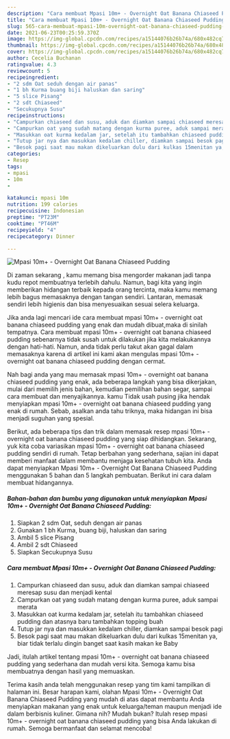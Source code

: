 ```yaml
---
description: "Cara membuat Mpasi 10m+ - Overnight Oat Banana Chiaseed Pudding yang nikmat dan Mudah Dibuat"
title: "Cara membuat Mpasi 10m+ - Overnight Oat Banana Chiaseed Pudding yang nikmat dan Mudah Dibuat"
slug: 565-cara-membuat-mpasi-10m-overnight-oat-banana-chiaseed-pudding-yang-nikmat-dan-mudah-dibuat
date: 2021-06-23T00:25:59.370Z
image: https://img-global.cpcdn.com/recipes/a15144076b26b74a/680x482cq70/mpasi-10m-overnight-oat-banana-chiaseed-pudding-foto-resep-utama.jpg
thumbnail: https://img-global.cpcdn.com/recipes/a15144076b26b74a/680x482cq70/mpasi-10m-overnight-oat-banana-chiaseed-pudding-foto-resep-utama.jpg
cover: https://img-global.cpcdn.com/recipes/a15144076b26b74a/680x482cq70/mpasi-10m-overnight-oat-banana-chiaseed-pudding-foto-resep-utama.jpg
author: Cecelia Buchanan
ratingvalue: 4.3
reviewcount: 5
recipeingredient:
- "2 sdm Oat seduh dengan air panas"
- "1 bh Kurma buang biji haluskan dan saring"
- "5 slice Pisang"
- "2 sdt Chiaseed"
- "Secukupnya Susu"
recipeinstructions:
- "Campurkan chiaseed dan susu, aduk dan diamkan sampai chiaseed meresap susu dan menjadi kental"
- "Campurkan oat yang sudah matang dengan kurma puree, aduk sampai merata"
- "Masukkan oat kurma kedalam jar, setelah itu tambahkan chiaseed pudding dan atasnya baru tambahkan topping buah"
- "Tutup jar nya dan masukkan kedalam chiller, diamkan sampai besok pagi"
- "Besok pagi saat mau makan dikeluarkan dulu dari kulkas 15menitan ya, biar tidak terlalu dingin banget saat kasih makan ke Baby"
categories:
- Resep
tags:
- mpasi
- 10m
- 

katakunci: mpasi 10m  
nutrition: 199 calories
recipecuisine: Indonesian
preptime: "PT23M"
cooktime: "PT46M"
recipeyield: "4"
recipecategory: Dinner

---
```



![Mpasi 10m+ - Overnight Oat Banana Chiaseed Pudding](https://img-global.cpcdn.com/recipes/a15144076b26b74a/680x482cq70/mpasi-10m-overnight-oat-banana-chiaseed-pudding-foto-resep-utama.jpg)

Di zaman  sekarang , kamu memang bisa mengorder makanan jadi tanpa kudu repot membuatnya terlebih dahulu. Namun, bagi kita yang ingin memberikan hidangan terbaik kepada orang tercinta, maka kamu memang lebih bagus memasaknya dengan tangan sendiri. Lantaran, memasak sendiri lebih higienis dan bisa menyesuaikan sesuai selera keluarga.

Jika anda lagi mencari ide cara membuat mpasi 10m+ - overnight oat banana chiaseed pudding yang enak dan mudah dibuat,maka di sinilah tempatnya. Cara membuat mpasi 10m+ - overnight oat banana chiaseed pudding  sebenarnya tidak susah untuk dilakukan jika kita melakukannya dengan hati-hati. Namun, anda tidak perlu takut akan gagal dalam memasaknya 
karena di artikel ini kami akan mengulas mpasi 10m+ - overnight oat banana chiaseed pudding dengan cermat.  



Nah bagi anda yang mau memasak mpasi 10m+ - overnight oat banana chiaseed pudding yang enak, ada beberapa langkah yang bisa dikerjakan, mulai dari memilih jenis bahan, kemudian pemilihan bahan segar, sampai cara membuat dan menyajikannya. kamu Tidak usah pusing jika hendak menyiapkan mpasi 10m+ - overnight oat banana chiaseed pudding yang enak di rumah. Sebab, asalkan anda  tahu triknya, maka hidangan ini bisa menjadi suguhan yang spesial.

Berikut, ada beberapa tips dan trik dalam memasak resep mpasi 10m+ - overnight oat banana chiaseed pudding yang siap dihidangkan. Sekarang, yuk kita coba variasikan mpasi 10m+ - overnight oat banana chiaseed pudding sendiri di rumah. Tetap berbahan yang sederhana, sajian ini dapat memberi manfaat dalam membantu menjaga kesehatan tubuh kita. Anda dapat menyiapkan Mpasi 10m+ - Overnight Oat Banana Chiaseed Pudding menggunakan 5 bahan dan 5 langkah pembuatan. Berikut ini cara dalam membuat hidangannya.

<!--inarticleads1-->

##### Bahan-bahan dan bumbu yang digunakan untuk menyiapkan Mpasi 10m+ - Overnight Oat Banana Chiaseed Pudding:

1. Siapkan 2 sdm Oat, seduh dengan air panas
1. Gunakan 1 bh Kurma, buang biji, haluskan dan saring
1. Ambil 5 slice Pisang
1. Ambil 2 sdt Chiaseed
1. Siapkan Secukupnya Susu




<!--inarticleads2-->

##### Cara membuat Mpasi 10m+ - Overnight Oat Banana Chiaseed Pudding:

1. Campurkan chiaseed dan susu, aduk dan diamkan sampai chiaseed meresap susu dan menjadi kental
1. Campurkan oat yang sudah matang dengan kurma puree, aduk sampai merata
1. Masukkan oat kurma kedalam jar, setelah itu tambahkan chiaseed pudding dan atasnya baru tambahkan topping buah
1. Tutup jar nya dan masukkan kedalam chiller, diamkan sampai besok pagi
1. Besok pagi saat mau makan dikeluarkan dulu dari kulkas 15menitan ya, biar tidak terlalu dingin banget saat kasih makan ke Baby




Jadi, itulah artikel tentang  mpasi 10m+ - overnight oat banana chiaseed pudding  yang sederhana dan mudah versi kita. Semoga kamu bisa membuatnya dengan hasil yang memuaskan. 

Terima kasih anda telah menggunakan resep yang tim kami tampilkan di halaman ini. Besar harapan kami, olahan  Mpasi 10m+ - Overnight Oat Banana Chiaseed Pudding yang mudah di atas dapat membantu Anda menyiapkan makanan yang enak untuk keluarga/teman maupun menjadi ide dalam berbisnis kuliner. Gimana nih? Mudah bukan? Itulah resep mpasi 10m+ - overnight oat banana chiaseed pudding yang bisa Anda lakukan di rumah. Semoga bermanfaat dan selamat mencoba!

